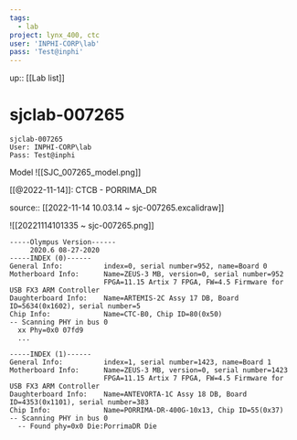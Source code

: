 ```yaml
---
tags:
  - lab
project: lynx_400, ctc
user: 'INPHI-CORP\lab'
pass: 'Test@inphi'
---
```

up:: [[Lab list]]
# sjclab-007265

```
sjclab-007265
User: INPHI-CORP\lab
Pass: Test@inphi
```

Model 
![[SJC_007265_model.png]]


[[@2022-11-14]]: CTCB - PORRIMA_DR

source:: [[2022-11-14 10.03.14 ~ sjc-007265.excalidraw]]

![[20221114101335 ~ sjc-007265.png]]

```
-----Olympus Version------
     2020.6 08-27-2020
-----INDEX (0)------
General Info:          index=0, serial number=952, name=Board 0
Motherboard Info:      Name=ZEUS-3 MB, version=0, serial number=952
                       FPGA=11.15 Artix 7 FPGA, FW=4.5 Firmware for USB FX3 ARM Controller
Daughterboard Info:    Name=ARTEMIS-2C Assy 17 DB, Board ID=5634(0x1602), serial number=5
Chip Info:             Name=CTC-B0, Chip ID=80(0x50)
-- Scanning PHY in bus 0
  xx Phy=0x0 07fd9
  ...

-----INDEX (1)------
General Info:          index=1, serial number=1423, name=Board 1
Motherboard Info:      Name=ZEUS-3 MB, version=0, serial number=1423
                       FPGA=11.15 Artix 7 FPGA, FW=4.5 Firmware for USB FX3 ARM Controller
Daughterboard Info:    Name=ANTEVORTA-1C Assy 18 DB, Board ID=4353(0x1101), serial number=383
Chip Info:             Name=PORRIMA-DR-400G-10x13, Chip ID=55(0x37)
-- Scanning PHY in bus 0
  -- Found phy=0x0 Die:PorrimaDR Die

```
